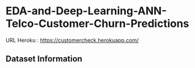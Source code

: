 # EDA-and-Deep-Learning-ANN-Telco-Customer-Churn-Predictions

URL Heroku : https://customercheck.herokuapp.com/

## Dataset Information 
